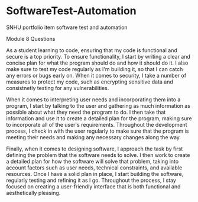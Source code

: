 # SoftwareTest-Automation
SNHU portfolio item software test and automation

Module 8 Questions


As a student learning to code, ensuring that my code is functional and secure is a top priority. To ensure functionality, I start by writing a clear and concise plan for what the program should do and how it should do it. I also make sure to test my code regularly as I'm building it, so that I can catch any errors or bugs early on. When it comes to security, I take a number of measures to protect my code, such as encrypting sensitive data and consistnetly testing for any vulnerabilities.

When it comes to interpreting user needs and incorporating them into a program, I start by talking to the user and gathering as much information as possible about what they need the program to do. I then take that information and use it to create a detailed plan for the program, making sure to incorporate all of the user's requirements. Throughout the development process, I check in with the user regularly to make sure that the program is meeting their needs and making any necessary changes along the way.

Finally, when it comes to designing software, I approach the task by first defining the problem that the software needs to solve. I then work to create a detailed plan for how the software will solve that problem, taking into account factors such as user needs, technical constraints, and available resources. Once I have a solid plan in place, I start building the software, regularly testing and refining it as I go. Throughout the process, I stay focused on creating a user-friendly interface that is both functional and aesthetically pleasing.
